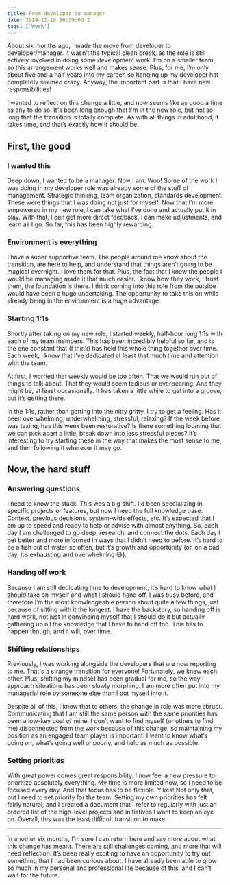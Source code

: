 ```yaml
---
title: From developer to manager
date: 2019-12-18 16:39:00 Z
tags: ['Work']
---
```


About six months ago, I made the move from developer to developer/manager. It wasn’t the typical clean break, as the role is still actively involved in doing some development work. I’m on a smaller team, so this arrangement works well and makes sense. Plus, for me, I’m only about five and a half years into my career, so hanging up my developer hat completely seemed crazy. Anyway, the important part is that I have new responsibilities!

I wanted to reflect on this change a little, and now seems like as good a time as any to do so. It's been long enough that I'm in the new role, but not so long that the transition is totally complete. As with all things in adulthood, it takes time, and that’s exactly how it should be.

## First, the good

### I wanted this

Deep down, I wanted to be a manager. Now I am. Woo! Some of the work I was doing in my developer role was already some of the stuff of management. Strategic thinking, team organization, standards development. These were things that I was doing not just for myself. Now that I’m more empowered in my new role, I can take what I’ve done and actually put it in play. With that, I can get more direct feedback, I can make adjustments, and learn as I go. So far, this has been highly rewarding.

### Environment is everything

I have a super supportive team. The people around me know about the transition, are here to help, and understand that things aren’t going to be magical overnight. I love them for that. Plus, the fact that I knew the people I would be managing made it that much easier. I know how they work, I trust them, the foundation is there. I think coming into this role from the outside would have been a huge undertaking. The opportunity to take this on while already being in the environment is a huge advantage.

### Starting 1:1s

Shortly after taking on my new role, I started weekly, half-hour long 1:1s with each of my team members. This has been incredibly helpful so far, and is the one constant that (I think) has held this whole thing together over time. Each week, I know that I’ve dedicated at least that much time and attention with the team.

At first, I worried that weekly would be too often. That we would run out of things to talk about. That they would seem tedious or overbearing. And they might be, at least occasionally. It has taken a little while to get into a groove, but it’s getting there.

In the 1:1s, rather than getting into the nitty gritty, I try to get a feeling. Has it been overwhelming, underwhelming, stressful, relaxing? If the week before was taxing, has this week been restorative? Is there something looming that we can pick apart a little, break down into less stressful pieces? It’s interesting to try starting these in the way that makes the most sense to me, and then following it wherever it may go.

## Now, the hard stuff

### Answering questions

I need to know the stack. This was a big shift. I'd been specializing in specific projects or features, but now I need the full knowledge base. Context, previous decisions, system-wide effects, etc. It’s expected that I am up to speed and ready to help or advise with almost anything. So, each day I am challenged to go deep, research, and connect the dots. Each day I get better and more informed in ways that I didn’t need to before. It’s hard to be a fish out of water so often, but it’s growth and opportunity (or, on a bad day, it’s exhausting and overwhelming 😅).

### Handing off work

Because I am still dedicating time to development, it’s hard to know what I should take on myself and what I should hand off. I was busy before, and therefore I’m the most knowledgeable person about quite a few things, just because of sitting with it the longest. I have the backstory, so handing off is hard work, not just in convincing myself that I should do it but actually gathering up all the knowledge that I have to hand off too. This has to happen though, and it will, over time.

### Shifting relationships

Previously, I was working alongside the developers that are now reporting to me. That's a strange transition for everyone! Fortunately, we knew each other. Plus, shifting my mindset has been gradual for me, so the way I approach situations has been slowly morphing. I am more often put into my managerial role by someone else than I put myself into it.

Despite all of this, I know that to others, the change in role was more abrupt. Communicating that I am still the same person with the same priorities has been a low-key goal of mine. I don’t want to find myself (or others to find me) disconnected from the work because of this change, so maintaining my position as an engaged team player is important. I want to know what’s going on, what’s going well or poorly, and help as much as possible.

### Setting priorities

With great power comes great responsibility. I now feel a new pressure to prioritize absolutely everything. My time is more limited now, so I need to be focused every day. And that focus has to be flexible. Yikes! Not only that, but I need to set priority for the team. Setting my own priorities has felt fairly natural, and I created a document that I refer to regularly with just an ordered list of the high-level projects and initiatives I want to keep an eye on. Overall, this was the least difficult transition to make.

----------

In another six months, I’m sure I can return here and say more about what this change has meant. There are still challenges coming, and more that will need reflection. It’s been really exciting to have an opportunity to try out something that I had been curious about. I have already been able to grow so much in my personal and professional life because of this, and I can’t wait for the future.
